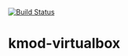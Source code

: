 [![Build Status](https://travis-ci.org/unity-linux/kmod-virtualbox.svg?branch=master)](https://travis-ci.org/unity-linux/kmod-virtualbox)
# kmod-virtualbox
